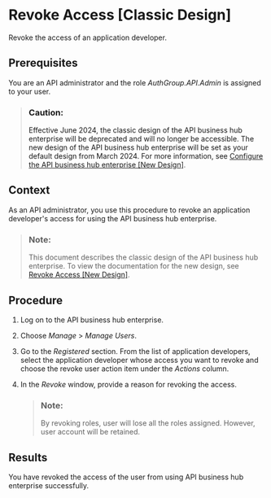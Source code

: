 <!-- loio147fb9dca1414f6a956dd05b4c86d74d -->

# Revoke Access \[Classic Design\]

Revoke the access of an application developer.



<a name="loio147fb9dca1414f6a956dd05b4c86d74d__prereq_jcw_j5s_lcb"/>

## Prerequisites

You are an API administrator and the role *AuthGroup.API.Admin* is assigned to your user.

> ### Caution:  
> Effective June 2024, the classic design of the API business hub enterprise will be deprecated and will no longer be accessible. The new design of the API business hub enterprise will be set as your default design from March 2024. For more information, see [Configure the API business hub enterprise \[New Design\]](configure-the-api-business-hub-enterprise-new-design-54b4607.md).



## Context

As an API administrator, you use this procedure to revoke an application developer's access for using the API business hub enterprise.

> ### Note:  
> This document describes the classic design of the API business hub enterprise. To view the documentation for the new design, see [Revoke Access \[New Design\]](revoke-access-new-design-ce609bb.md).



## Procedure

1.  Log on to the API business hub enterprise.

2.  Choose *Manage* \> *Manage Users*.

3.  Go to the *Registered* section. From the list of application developers, select the application developer whose access you want to revoke and choose the revoke user action item under the *Actions* column.

4.  In the *Revoke* window, provide a reason for revoking the access.

    > ### Note:  
    > By revoking roles, user will lose all the roles assigned. However, user account will be retained.




<a name="loio147fb9dca1414f6a956dd05b4c86d74d__result_cq4_fqs_l5b"/>

## Results

You have revoked the access of the user from using API business hub enterprise successfully.


